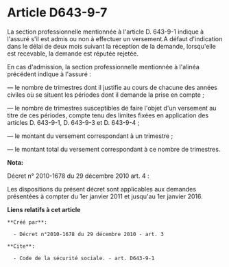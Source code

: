 # Article D643-9-7

La section professionnelle mentionnée à l'article D. 643-9-1 indique à l'assuré s'il est admis ou non à effectuer un
versement.A défaut d'indication dans le délai de deux mois suivant la réception de la demande, lorsqu'elle est recevable, la
demande est réputée rejetée. 

En cas d'admission, la section professionnelle mentionnée à l'alinéa précédent indique à l'assuré : 

― le nombre de trimestres dont il justifie au cours de chacune des années civiles où se situent les périodes dont il demande
la prise en compte ; 

― le nombre de trimestres susceptibles de faire l'objet d'un versement au titre de ces périodes, compte tenu des limites
fixées en application des articles D. 643-9-1, D. 643-9-3 et D. 643-9-4 ; 

― le montant du versement correspondant à un trimestre ; 

― le montant total du versement correspondant à ce nombre de trimestres.

**Nota:**

Décret n° 2010-1678 du 29 décembre 2010 art. 4 : 

Les dispositions du présent décret sont applicables aux demandes présentées à compter du 1er janvier 2011 et jusqu'au 1er
janvier 2016.

**Liens relatifs à cet article**

	**Créé par**:

	  - Décret n°2010-1678 du 29 décembre 2010 - art. 3

	**Cite**:

	  - Code de la sécurité sociale. - art. D643-9-1
